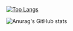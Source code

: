 [![Top Langs](https://github-readme-stats.vercel.app/api/top-langs/?username=anuraghazra&layout=compact)](https://github.com/alecasanchez/github-readme-stats)

![Anurag's GitHub stats](https://github-readme-stats.vercel.app/api?username=alecasanchez&show_icons=true&theme=tokyonight)

